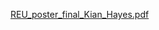 [REU_poster_final_Kian_Hayes.pdf](https://github.com/kianhayes/reu2023/files/15366862/REU_poster_final_Kian_Hayes.pdf)
